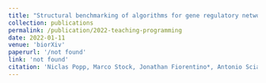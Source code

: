 ```yaml
---
title: "Structural benchmarking of algorithms for gene regulatory network inference from single-cell transcriptomic data"
collection: publications
permalink: /publication/2022-teaching-programming
date: 2022-01-11
venue: 'biorXiv'
paperurl: '/not found'
link: 'not found'
citation: 'Niclas Popp, Marco Stock, Jonathan Fiorentino*, Antonio Scialdone*: Structural benchmarking of algorithms for gene regulatory network inference from single-cell transcriptomic data, preprint'
---
```

